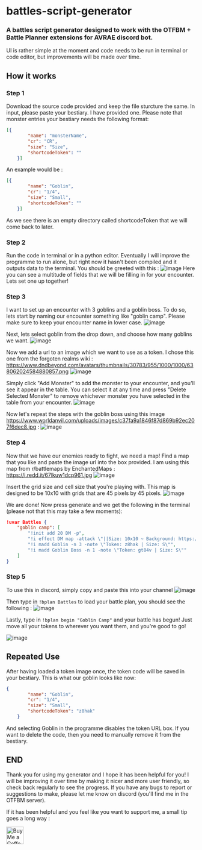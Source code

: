 # battles-script-generator
### A battles script generator designed to work with the OTFBM + Battle Planner extensions for AVRAE discord bot. 
UI is rather simple at the moment and code needs to be run in terminal or code editor, but improvements will be made over time. 

## How it works
### Step 1
Download the source code provided and keep the file sturcture the same. In input, please paste your bestiary. I have provided one.
Please note that monster entries your bestiary needs the following format: 
```json
[{
        "name": "monsterName",
        "cr": "CR",
        "size": "Size",
        "shortcodeToken": ""
    }]
```
An example would be : 
```json
[{
        "name": "Goblin",
        "cr": "1/4",
        "size": "Small",
        "shortcodeToken": ""
    }]
```
As we see there is an empty directory called shortcodeToken that we will come back to later.

### Step 2

Run the code in terminal or in a python editor. Eventually I will improve the programme to run alone, but right now it hasn't been compiled and it outputs data to the terminal. 
You should be greeted with this :
![image](https://github.com/TheBenjameister/battles-script-generator/assets/82944215/c42ac776-2064-4ff4-a8e5-8b12fdc98ef9)
Here you can see a multitude of fields that we will be filling in for your encounter. 
Lets set one up together!

### Step 3 
I want to set up an encounter with 3 goblins and a goblin boss. To do so, lets start by naming our encounter something like "goblin camp". Please make sure to keep your encounter name in lower case.
![image](https://github.com/TheBenjameister/battles-script-generator/assets/82944215/5a5f2826-8379-42e1-8684-97bbb9b45fdc)

Next, lets select goblin from the drop down, and choose how many goblins we want. 
![image](https://github.com/TheBenjameister/battles-script-generator/assets/82944215/06ada795-85a3-4dd9-9ceb-c20c8d10085a)

Now we add a url to an image which we want to use as a token. I chose this one from the forgoten realms wiki : https://www.dndbeyond.com/avatars/thumbnails/30783/955/1000/1000/638062024584880857.png
![image](https://github.com/TheBenjameister/battles-script-generator/assets/82944215/3b1006b4-d1dd-47e5-9c81-f6589ccba64a)

Simply click "Add Monster" to add the monster to your encounter, and you'll see it appear in the table. You can select it at any time and press "Delete Selected Monster" to remove whichever monster you have selected in the table from your encounter. 
![image](https://github.com/TheBenjameister/battles-script-generator/assets/82944215/8f96d9e4-d241-4e80-96e6-501f5673e824)

Now let's repeat the steps with the goblin boss using this image https://www.worldanvil.com/uploads/images/c37fa9a1846f87d869b92ec207f6dec8.jpg :
![image](https://github.com/TheBenjameister/battles-script-generator/assets/82944215/5c01f5db-3daf-49db-a307-704ea08d0e13)

### Step 4
Now that we have our enemies ready to fight, we need a map! Find a map that you like and paste the image url into the box provided. I am using this map from r/battlemaps by EnchantedMaps : https://i.redd.it/67lkuw1dcp961.jpg
![image](https://github.com/TheBenjameister/battles-script-generator/assets/82944215/8c4b898a-4567-407c-b237-1bc61739b447)

Insert the grid size and cell size that you're playing with. This map is designed to be 10x10 with grids that are 45 pixels by 45 pixels. 
![image](https://github.com/TheBenjameister/battles-script-generator/assets/82944215/dc904e1e-b170-49f8-992f-2ec60c5dbf8c)

We are done! Now press generate and we get the following in the terminal (please not that this may take a few moments): 
```json
!uvar Battles {
    "goblin camp": [
        "!init add 20 DM -p",
        "!i effect DM map -attack \"||Size: 10x10 ~ Background: https://i.redd.it/67lkuw1dcp961.jpg ~ Options: c45\"",
        "!i madd Goblin -n 3 -note \"Token: z8hak | Size: S\"",
        "!i madd Goblin Boss -n 1 -note \"Token: gt84v | Size: S\""
    ]
}
```
### Step 5
To use this in discord, simply copy and paste this into your channel 
![image](https://github.com/TheBenjameister/battles-script-generator/assets/82944215/e3eb9203-a54a-482f-9bae-f36a784be6a3)

Then type in `!bplan Battles` to load your battle plan, you should see the following : 
![image](https://github.com/TheBenjameister/battles-script-generator/assets/82944215/0a661572-2e54-4e3d-8ed7-de63ee3dd83a)

Lastly, type in `!bplan begin "Goblin Camp"` and your battle has begun! 
Just move all your tokens to wherever you want them, and you're good to go!

![image](https://github.com/TheBenjameister/battles-script-generator/assets/82944215/83b2b0fa-14de-469b-b871-bc2e481272de)

## Repeated Use
After having loaded a token image once, the token code will be saved in your bestiary. This is what our goblin looks like now:
```json
{
        "name": "Goblin",
        "cr": "1/4",
        "size": "Small",
        "shortcodeToken": "z8hak"
    }
```
And selecting Goblin in the programme disables the token URL box. If you want to delete the code, then you need to manually remove it from the bestiary.

## END
Thank you for using my generator and I hope it has been helpful for you! I will be improving it over time by making it nicer and more user friendly, so check back regularly to see the progress. If you have any bugs to report or suggestions to make, please let me know on discord (you'll find me in the OTFBM server). 

If it has been helpful and you feel like you want to support me, a small tip goes a long way : 

<a href='https://ko-fi.com/thebenjameister' target='_blank'><img height='35' style='border:0px;height:46px;' src='https://az743702.vo.msecnd.net/cdn/kofi3.png?v=0' border='0' alt='Buy Me a Coffee at ko-fi.com' />

